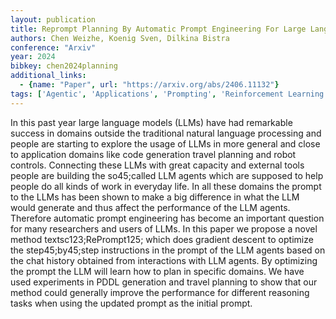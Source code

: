 ```yaml
---
layout: publication
title: Reprompt Planning By Automatic Prompt Engineering For Large Language Models Agents
authors: Chen Weizhe, Koenig Sven, Dilkina Bistra
conference: "Arxiv"
year: 2024
bibkey: chen2024planning
additional_links:
  - {name: "Paper", url: "https://arxiv.org/abs/2406.11132"}
tags: ['Agentic', 'Applications', 'Prompting', 'Reinforcement Learning', 'Tools', 'Training Techniques']
---
```

In this past year large language models (LLMs) have had remarkable success in domains outside the traditional natural language processing and people are starting to explore the usage of LLMs in more general and close to application domains like code generation travel planning and robot controls. Connecting these LLMs with great capacity and external tools people are building the so45;called LLM agents which are supposed to help people do all kinds of work in everyday life. In all these domains the prompt to the LLMs has been shown to make a big difference in what the LLM would generate and thus affect the performance of the LLM agents. Therefore automatic prompt engineering has become an important question for many researchers and users of LLMs. In this paper we propose a novel method textsc123;RePrompt125; which does gradient descent to optimize the step45;by45;step instructions in the prompt of the LLM agents based on the chat history obtained from interactions with LLM agents. By optimizing the prompt the LLM will learn how to plan in specific domains. We have used experiments in PDDL generation and travel planning to show that our method could generally improve the performance for different reasoning tasks when using the updated prompt as the initial prompt.
